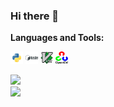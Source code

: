 ### Hi there 👋
**Languages and Tools:**  

<code><img height="20" src="https://raw.githubusercontent.com/github/explore/80688e429a7d4ef2fca1e82350fe8e3517d3494d/topics/python/python.png"></code>
<code><img height="20" src="https://raw.githubusercontent.com/github/explore/80688e429a7d4ef2fca1e82350fe8e3517d3494d/topics/bash/bash.png"></code>
<code><img height="20" src="https://raw.githubusercontent.com/github/explore/80688e429a7d4ef2fca1e82350fe8e3517d3494d/topics/vim/vim.png"></code>
<code><img height="20" src="https://raw.githubusercontent.com/github/explore/80688e429a7d4ef2fca1e82350fe8e3517d3494d/topics/opencv/opencv.png"></code>


<div style="width: 600px;">
  <a href="https://github.com/anuraghazra/github-readme-stats">
    <img height="170px" src="https://github-readme-stats.vercel.app/api?username=fal318&count_private=true&show_icons=true&theme=prussian" />
  </a>
  <a style="display: block; height: 100%;" href="https://github.com/anuraghazra/github-readme-stats">
    <img height="170px" src="https://github-readme-stats.vercel.app/api/top-langs/?username=fal318&layout=compact&count_private=tru&theme=prussian" />
  </a>
</div>

<!--**Fal318/Fal318** is a ✨ _special_ ✨ repository because its `README.md` (this file) appears on your GitHub profile.

Here are some ideas to get you started:

- 🔭 I’m currently working on ...
- 🌱 I’m currently learning ...
- 👯 I’m looking to collaborate on ...
- 🤔 I’m looking for help with ...
- 💬 Ask me about ...
- 📫 How to reach me: ...
- 😄 Pronouns: ...
- ⚡ Fun fact: ...
-->
